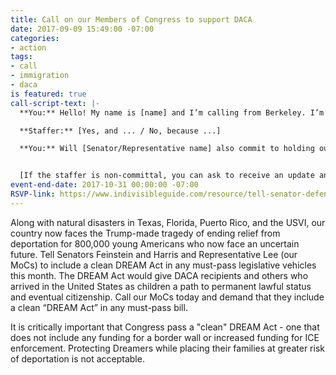 ```yaml
---
title: Call on our Members of Congress to support DACA
date: 2017-09-09 15:49:00 -07:00
categories:
- action
tags:
- call
- immigration
- daca
is featured: true
call-script-text: |-
  **You:** Hello! My name is [name] and I’m calling from Berkeley. I’m glad to hear that [Senator/Representative name] is speaking out against Trump's decision to end the DACA program. Will the [Senator/Representative] commit to me, a constituent, that they will demand that the DREAM Act be included in any must-pass bill that is scheduled for a vote this month?

  **Staffer:** [Yes, and ... / No, because ...]

  **You:** Will [Senator/Representative name] also commit to holding out for a clean DREAM Act - one that does not include additional funding for ICE or for a border wall?


  [If the staffer is non-committal, you can ask to receive an update and provide your phone number and/or email address. Please let us know how your call goes by emailing [info@indivisibleberkeley.org](mailto:info@indivisibleberkeley.org) or contacting the [Immigration Team](https://indivisibleberkeley.org/team/immigration)]
event-end-date: 2017-10-31 00:00:00 -07:00
RSVP-link: https://www.indivisibleguide.com/resource/tell-senator-defend-daca-support-durbin-graham-dream-act/
---
```


Along with natural disasters in Texas, Florida, Puerto Rico, and the USVI, our country now faces the Trump-made tragedy of ending relief from deportation for 800,000 young Americans who now face an uncertain future. Tell Senators Feinstein and Harris and Representative Lee (our MoCs) to include a clean DREAM Act in any must-pass legislative vehicles this month. The DREAM Act would give DACA recipients and others who arrived in the United States as children a path to permanent lawful status and eventual citizenship. Call our MoCs today and demand that they include a clean “DREAM Act” in any must-pass bill.

It is critically important that Congress pass a "clean" DREAM Act - one that does not include any funding for a border wall or increased funding for ICE enforcement. Protecting Dreamers while placing their families at greater risk of deportation is not acceptable.